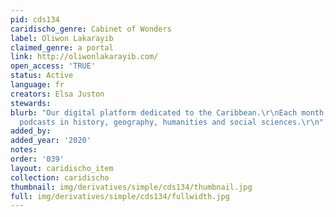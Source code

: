 ```yaml
---
pid: cds134
caridischo_genre: Cabinet of Wonders
label: Oliwon Lakarayib
claimed_genre: a portal
link: http://oliwonlakarayib.com/
open_access: 'TRUE'
status: Active
language: fr
creators: Elsa Juston
stewards: 
blurb: "Our digital platform dedicated to the Caribbean.\r\nEach month, videos and
  podcasts in history, geography, humanities and social sciences.\r\n"
added_by: 
added_year: '2020'
notes: 
order: '039'
layout: caridischo_item
collection: caridischo
thumbnail: img/derivatives/simple/cds134/thumbnail.jpg
full: img/derivatives/simple/cds134/fullwidth.jpg
---
```

